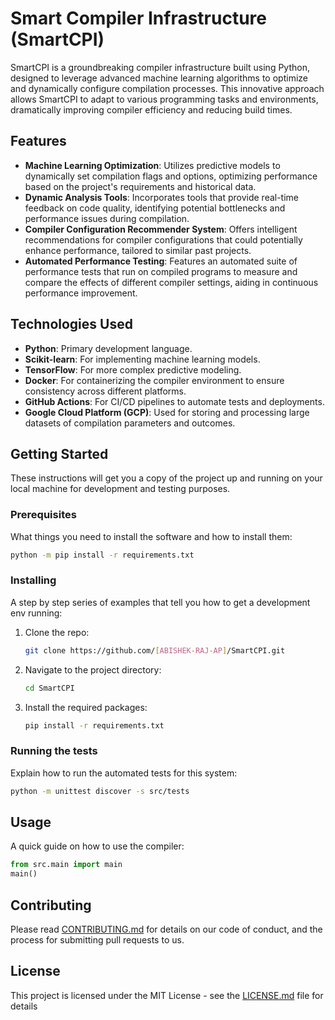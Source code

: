 # Smart Compiler Infrastructure (SmartCPI)

SmartCPI is a groundbreaking compiler infrastructure built using Python, designed to leverage advanced machine learning algorithms to optimize and dynamically configure compilation processes. This innovative approach allows SmartCPI to adapt to various programming tasks and environments, dramatically improving compiler efficiency and reducing build times.

## Features

- **Machine Learning Optimization**: Utilizes predictive models to dynamically set compilation flags and options, optimizing performance based on the project's requirements and historical data.
- **Dynamic Analysis Tools**: Incorporates tools that provide real-time feedback on code quality, identifying potential bottlenecks and performance issues during compilation.
- **Compiler Configuration Recommender System**: Offers intelligent recommendations for compiler configurations that could potentially enhance performance, tailored to similar past projects.
- **Automated Performance Testing**: Features an automated suite of performance tests that run on compiled programs to measure and compare the effects of different compiler settings, aiding in continuous performance improvement.

## Technologies Used

- **Python**: Primary development language.
- **Scikit-learn**: For implementing machine learning models.
- **TensorFlow**: For more complex predictive modeling.
- **Docker**: For containerizing the compiler environment to ensure consistency across different platforms.
- **GitHub Actions**: For CI/CD pipelines to automate tests and deployments.
- **Google Cloud Platform (GCP)**: Used for storing and processing large datasets of compilation parameters and outcomes.

## Getting Started

These instructions will get you a copy of the project up and running on your local machine for development and testing purposes.

### Prerequisites

What things you need to install the software and how to install them:

```bash
python -m pip install -r requirements.txt
```

### Installing

A step by step series of examples that tell you how to get a development env running:

1. Clone the repo:
   ```bash
   git clone https://github.com/[ABISHEK-RAJ-AP]/SmartCPI.git
   ```
2. Navigate to the project directory:
   ```bash
   cd SmartCPI
   ```
3. Install the required packages:
   ```bash
   pip install -r requirements.txt
   ```

### Running the tests

Explain how to run the automated tests for this system:

```bash
python -m unittest discover -s src/tests
```

## Usage

A quick guide on how to use the compiler:

```python
from src.main import main
main()
```

## Contributing

Please read [CONTRIBUTING.md](CONTRIBUTING.md) for details on our code of conduct, and the process for submitting pull requests to us.



## License

This project is licensed under the MIT License - see the [LICENSE.md](LICENSE.md) file for details
